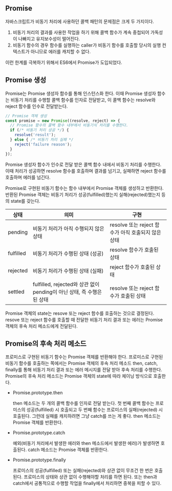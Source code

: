 ## Promise

자바스크립트가 비동기 처리에 사용하던 콜백 패턴의 문제점은 크게 두 가지이다.

1. 비동기 처리의 결과를 사용한 작업을 하기 위해 콜백 함수가 계속 중첩되어 가독성이 나빠지고 유지보수성이 떨어진다.
2. 비동기 함수의 경우 함수를 실행하는 caller가 비동기 함수를 호출할 당시의 실행 컨텍스트가 아니므로 에러를 캐치할 수 없다.

이런 한계를 극복하기 위해서 ES6에서 Promise가 도입되었다.

## Promise 생성

Promise는 Promise 생성자 함수를 통해 인스턴스화 한다. 이때 Promise 생성자 함수는 비동기 처리를 수행할 콜백 함수를 인자로 전달받고, 이 콜백 함수는 resolve와 reject 함수를 인수로 전달받는다.

```javascript
// Promise 객체 생성
const promise = new Promise((resolve, reject) => {
  // Promise 함수의 콜백 함수 내부에서 비동기식 처리를 수행한다.
  if (/* 비동기 처리 성공 */) {
    resolve('result');
  } else { /* 비동기 처리 실패 */
    reject('failure reason');
  }
});
```

Promise 생성자 함수가 인수로 전달 받은 콜백 함수 내에서 비동기 처리를 수행한다. 이때 처리가 성공하면 resolve 함수를 호출하며 결과를 넘기고, 실패하면 reject 함수를 호출하며 에러를 넘긴다.

Promise로 구현된 비동기 함수는 함수 내부에서 Promise 객체를 생성하고 반환한다. 반환된 Promise 객체는 비동기 처리가 성공(fulfilled)했는지 실해(rejected)했는지 등의 state를 갖는다.

| 상태      | 의미                                                         | 구현                                               |
| --------- | ------------------------------------------------------------ | -------------------------------------------------- |
| pending   | 비동기 처리가 아직 수행되지 않은 상태                        | resolve 또는 reject 함수가 아직 호출되지 않은 상태 |
| fulfilled | 비동기 처리가 수행된 상태 (성공)                             | resolve 함수가 호출된 상태                         |
| rejected  | 비동기 처리가 수행된 상태 (실패)                             | reject 함수가 호출된 상태                          |
| settled   | fulfilled, rejected와 상관 없이 pending이 아닌 상태, 즉 수행은 된 상태 | resolve 또는 reject 함수가 호출된 상태             |

Promise 객체의 state는 resove 또는 reject 함수를 호출하는 것으로 결정된다. resove 또는 reject 함수를 호출할 때 전달한 비동기 처리 결과 또는 에러는 Promise 객체의 후속 처리 메소드에게 전달된다.

## Promise의 후속 처리 메소드

프로미스로 구현된 비동기 함수는 Promise 객체를 반환해야 한다. 프로미스로 구현된 비동기 함수를 호출하는 쪽에서는 Promise 객체의 후속 처리 메소드 then, catch, finally를 통해 비동기 처리 결과 또는 에러 메시지를 전달 받아 후속 처리를 수행한다. Promise의 후속 처리 메소드는 Promise 객체의 state에 따라 체이닝 방식으로 호출한다.

- Promise.prototype.then

  then 메소드는 두 개의 콜백 함수를 인자로 전달 받는다. 첫 번째 콜백 함수는 프로미스의 성공(fulfilled) 시 호출되고 두 번째 함수는 프로미스의 실패(rejected) 시 호출된다. 그런데 실패를 캐치하려면 그냥 catch를 쓰는 게 좋다.  then 메소드는 Promise 객체를 반환한다.

- Promise.prototype.catch

  예외(비동기 처리에서 발생한 에러와 then 메소드에서 발생한 에러)가 발생하면 호출된다. catch 메소드는 Promise 객체를 반환한다.

- Promise.prototype.finally

  프로미스의 성공(fulfilled) 또는 실패(rejected)와 상관 없이 무조건 한 번은 호출된다. 프로미스의 상태와 상관 없이 수행해야할 처리를 하면 된다. 또는 then과 catch에서 공통적으로 수행할 작업을 finally에서 처리하면 중복을 피할 수 있다.













